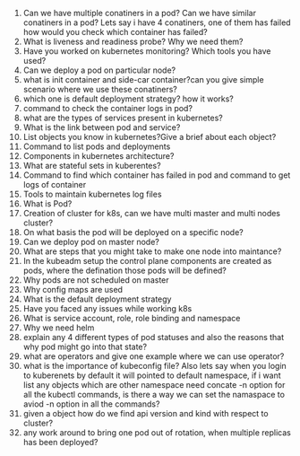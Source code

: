 1. Can we have multiple conatiners in a pod? Can we have similar conatiners in a pod? Lets say i have 4 conatiners, one of them has failed how would you check which container has failed?
2. What is liveness and readiness probe? Why we need them?
3. Have you worked on kubernetes monitoring? Which tools you have used?
4. Can we deploy a pod on particular node?
5. what is init container and side-car container?can you give simple scenario where we use these conatiners?
6. which one is default deployment strategy? how it works?
7. command to check the container logs in pod?
8. what are the types of services present in kubernetes?
9. What is the link between pod and service?
10. List objects you know in kubernetes?Give a brief about each object?
11. Command to list pods and deployments
12. Components in kubernetes architecture?
13. What are stateful sets in kuberentes?
14. Command to find which container has failed in pod and command to get logs of container
15. Tools to maintain kubernetes log files
16. What is Pod?
17. Creation of cluster for k8s, can we have multi master and multi nodes cluster?
18. On what basis the pod will be deployed on a specific node?
19. Can we deploy pod on master node?
20. What are steps that you might take to make one node into maintance?
21. In the kubeadm setup the control plane components are created as pods, where the defination those pods will be defined?
22. Why pods are not scheduled on master
23. Why config maps are used
24. What is the default deployment strategy
25. Have you faced any issues while working k8s
26. What is service account, role, role binding and namespace
27. Why we need helm
28. explain any 4 different types of pod statuses and also the reasons that why pod might go into that state?
29. what are operators and give one example where we can use operator?
30. what is the importance of kubeconfig file? Also lets say when you login to kuberenets by default it will pointed to default namespace, if i want list any objects which are other namespace need concate -n option for all the kubectl commands, is there a way we can set the namaspace to aviod -n option in all the commands?
31. given a object how do we find api version and kind with respect to cluster?
32. any work around to bring one pod out of rotation, when multiple replicas has been deployed?